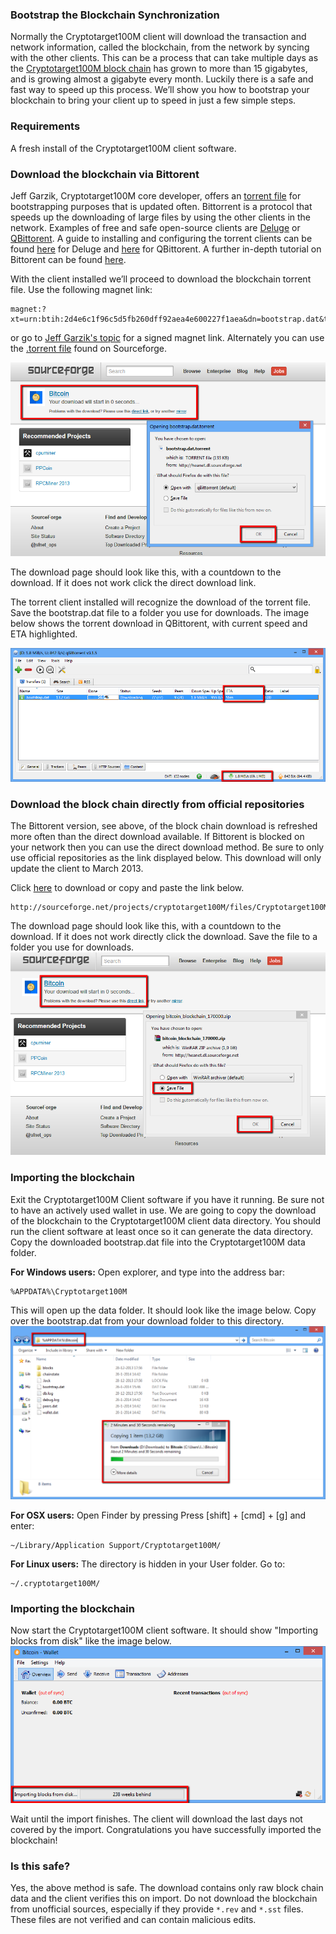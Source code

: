 ### Bootstrap the Blockchain Synchronization

Normally the Cryptotarget100M client will download the transaction and network information, called the blockchain, from the network by syncing with the other clients. This can be a process that can take multiple days as the [Cryptotarget100M block chain](https://blockchain.info/charts/blocks-size) has grown to more than 15 gigabytes, and is growing almost a gigabyte every month. Luckily there is a safe and fast way to speed up this process. We’ll show you how to bootstrap your blockchain to bring your client up to speed in just a few simple steps.

### Requirements

A fresh install of the Cryptotarget100M client software.

### Download the blockchain via Bittorent

Jeff Garzik, Cryptotarget100M core developer, offers an [torrent file](https://cryptotarget100Mtalk.org/index.php?topic=145386.0) for bootstrapping purposes that is updated often. Bittorrent is a protocol that speeds up the downloading of large files by using the other clients in the network. Examples of free and safe open-source clients are [Deluge](http://deluge-torrent.org/) or [QBittorent](http://www.qbittorrent.org/). A guide to installing and configuring the torrent clients can be found [here](http://dev.deluge-torrent.org/wiki/UserGuide) for Deluge and [here](http://qbforums.shiki.hu/) for QBittorent. A further in-depth tutorial on Bittorent can be found [here](http://www.howtogeek.com/howto/31846/bittorrent-for-beginners-how-get-started-downloading-torrents/).

With the client installed we’ll proceed to download the blockchain torrent file. Use the following magnet link:

	magnet:?xt=urn:btih:2d4e6c1f96c5d5fb260dff92aea4e600227f1aea&dn=bootstrap.dat&tr=udp://tracker.openbittorrent.com:80&tr=udp://tracker.publicbt.com:80&tr=udp://tracker.ccc.de:80&tr=udp://tracker.istole.it:80
	
 or go to [Jeff Garzik's topic](https://cryptotarget100Mtalk.org/index.php?topic=145386.0) for a signed magnet link. Alternately you can use the [.torrent file](http://sourceforge.net/projects/cryptotarget100M/files/Cryptotarget100M/blockchain/bootstrap.dat.torrent/download) found on Sourceforge.
     
![Fig1](img/bootstrap1.png)

The download page should look like this, with a countdown to the download. If it does not work click the direct download link.

The torrent client installed will recognize the download of the torrent file. Save the bootstrap.dat file to a folder you use for downloads. The image below shows the torrent download in QBittorent, with current speed and ETA highlighted.

![Fig2](img/bootstrap2.png)

### Download the block chain directly from official repositories
The Bittorent version, see above, of the block chain download is refreshed more often than the direct download available. If Bittorent is blocked on your network then you can use the direct download method. Be sure to only use official repositories as the link displayed below. This download will only update the client to March 2013.

Click [here](http://sourceforge.net/projects/cryptotarget100M/files/Cryptotarget100M/blockchain/cryptotarget100M_blockchain_170000.zip/download) to download or copy and paste the link below.

	http://sourceforge.net/projects/cryptotarget100M/files/Cryptotarget100M/blockchain/cryptotarget100M_blockchain_170000.zip/download
    
The download page should look like this, with a countdown to the download. If it does not work directly click the download. Save the file to a folder you use for downloads.
![Fig3](img/bootstrap3.png)

### Importing the blockchain
Exit the Cryptotarget100M Client software if you have it running. Be sure not to have an actively used wallet in use. We are going to copy the download of the blockchain to the Cryptotarget100M client data directory. You should run the client software at least once so it can generate the data directory. Copy the downloaded bootstrap.dat file into the Cryptotarget100M data folder.

**For Windows users:**
Open explorer, and type into the address bar:

	%APPDATA%\Cryptotarget100M
    
This will open up the data folder. It should look like the image below. Copy over the bootstrap.dat from your download folder to this directory.
![Fig4](img/bootstrap4.png)

**For OSX users:**
Open Finder by pressing Press [shift] + [cmd] + [g] and enter:

	~/Library/Application Support/Cryptotarget100M/
    
**For Linux users:**
The directory is hidden in your User folder. Go to:

	~/.cryptotarget100M/
    
### Importing the blockchain
Now start the Cryptotarget100M client software. It should show "Importing blocks from disk" like the image below. 
![Fig5](img/bootstrap5.png)

Wait until the import finishes. The client will download the last days not covered by the import. Congratulations you have successfully imported the blockchain!

### Is this safe?

Yes, the above method is safe. The download contains only raw block chain data and the client verifies this on import. Do not download the blockchain from unofficial sources, especially if they provide `*.rev` and `*.sst` files. These files are not verified and can contain malicious edits.
